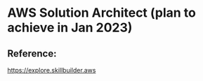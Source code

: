 # AWS Solution Architect (plan to achieve in Jan 2023)

## Reference:
https://explore.skillbuilder.aws
